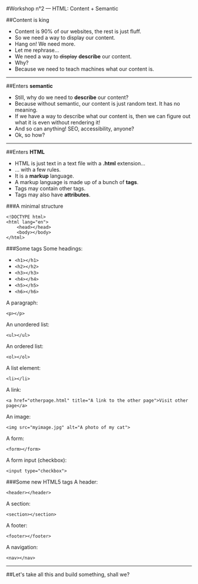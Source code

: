 #Workshop n°2 — HTML: Content + Semantic

##Content is king

* Content is 90% of our websites, the rest is just fluff.
* So we need a way to display our content.
* Hang on! We need more.
* Let me rephrase...
* We need a way to ~~display~~ **describe** our content.
* Why?
* Because we need to teach machines what our content is.

***

##Enters **semantic**

* Still, why do we need to **describe** our content?
* Because without semantic, our content is just random text. It has no meaning.
* If we have a way to describe what our content is, then we can figure out what it is even without rendering it!
* And so can anything! SEO, accessibility, anyone?
* Ok, so how?

***

##Enters **HTML**

* HTML is just text in a text file with a **.html** extension…
* … with a few rules.
* It is a **markup** language.
* A markup language is made up of a bunch of **tags**.
* Tags may contain other tags.
* Tags may also have **attributes**.

###A minimal structure

```
<!DOCTYPE html>
<html lang="en">
	<head></head>
	<body></body>
</html>
```

###Some tags
Some headings:

* `<h1></h1>`
* `<h2></h2>`
* `<h3></h3>`
* `<h4></h4>`
* `<h5></h5>`
* `<h6></h6>`

A paragraph:

`<p></p>`

An unordered list:

`<ul></ul>`

An ordered list:

`<ol></ol>`

A list element:

`<li></li>`

A link:

`<a href="otherpage.html" title="A link to the other page">Visit other page</a>`

An image:

`<img src="myimage.jpg" alt="A photo of my cat">`

A form:

`<form></form>`

A form input (checkbox):

`<input type="checkbox">`

###Some new HTML5 tags
A header:

`<header></header>`

A section:

`<section></section>`

A footer:

`<footer></footer>`

A navigation:

`<nav></nav>`

***

##Let's take all this and build something, shall we?
